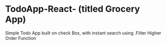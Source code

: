 # TodoApp-React- (titled Grocery App)
Simple Todo App built on check Box, with instant search using .Filter Higher Order Function
